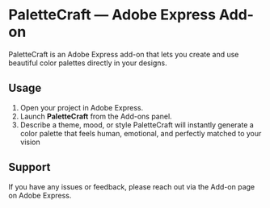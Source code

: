 # PaletteCraft — Adobe Express Add-on

PaletteCraft is an Adobe Express add-on that lets you create and use beautiful color palettes directly in your designs.

## Usage
1. Open your project in Adobe Express.
2. Launch **PaletteCraft** from the Add-ons panel.
3. Describe a theme, mood, or style PaletteCraft will instantly generate a color palette that feels human, emotional, and perfectly matched to your vision

## Support
If you have any issues or feedback, please reach out via the Add-on page on Adobe Express.
